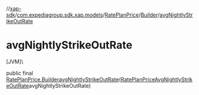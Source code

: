 //[xap-sdk](../../../../index.md)/[com.expediagroup.sdk.xap.models](../../index.md)/[RatePlanPrice](../index.md)/[Builder](index.md)/[avgNightlyStrikeOutRate](avg-nightly-strike-out-rate.md)

# avgNightlyStrikeOutRate

[JVM]\

public final [RatePlanPrice.Builder](index.md)[avgNightlyStrikeOutRate](avg-nightly-strike-out-rate.md)([RatePlanPriceAvgNightlyStrikeOutRate](../../-rate-plan-price-avg-nightly-strike-out-rate/index.md)avgNightlyStrikeOutRate)
